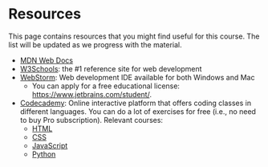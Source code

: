 Resources
=========

This page contains resources that you might find useful for this course. The list will be updated as we progress with the material.

  * [MDN Web Docs](https://developer.mozilla.org/en-US/docs/Web)
  * [W3Schools](https://www.w3schools.com/): the #1 reference site for web development
  * [WebStorm](https://www.jetbrains.com/webstorm/): Web development IDE available for both Windows and Mac
    - You can apply for a free educational license: https://www.jetbrains.com/student/.
  * [Codecademy](https://codecademy.com): Online interactive platform that offers coding classes in different languages. You can do a lot of exercises for free (i.e., no need to buy Pro subscription). Relevant courses:
    - [HTML](https://www.codecademy.com/learn/learn-html)
    - [CSS](https://www.codecademy.com/learn/learn-css)
    - [JavaScript](https://www.codecademy.com/learn/introduction-to-javascript)
    - [Python](https://www.codecademy.com/learn/learn-python)

